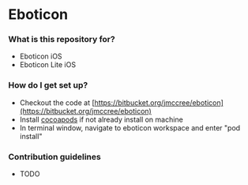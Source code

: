 # Eboticon #

### What is this repository for? ###

* Eboticon iOS
* Eboticon Lite iOS

### How do I get set up? ###

* Checkout the code at [https://bitbucket.org/jmccree/eboticon](https://bitbucket.org/jmccree/eboticon)
* Install [cocoapods](https://cocoapods.org/) if not already install on machine
* In terminal window, navigate to eboticon workspace and enter "pod install"

### Contribution guidelines ###

* TODO